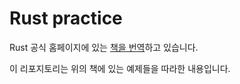 # Rust practice

Rust 공식 홈페이지에 있는 [책을 번역](https://github.com/I-am-interested-in-Javascript/Rust-Study)하고 있습니다. 

이 리포지토리는 위의 책에 있는 예제들을 따라한 내용입니다.

